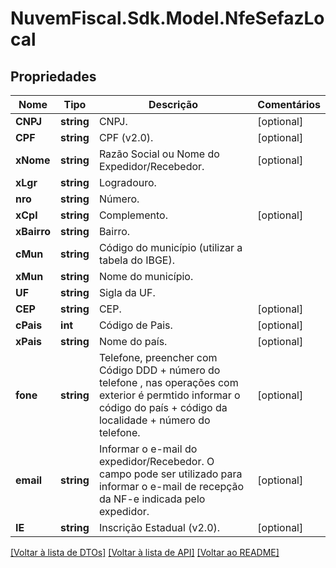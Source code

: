 # NuvemFiscal.Sdk.Model.NfeSefazLocal

## Propriedades

Nome | Tipo | Descrição | Comentários
------------ | ------------- | ------------- | -------------
**CNPJ** | **string** | CNPJ. | [optional] 
**CPF** | **string** | CPF (v2.0). | [optional] 
**xNome** | **string** | Razão Social ou Nome do Expedidor/Recebedor. | [optional] 
**xLgr** | **string** | Logradouro. | 
**nro** | **string** | Número. | 
**xCpl** | **string** | Complemento. | [optional] 
**xBairro** | **string** | Bairro. | 
**cMun** | **string** | Código do município (utilizar a tabela do IBGE). | 
**xMun** | **string** | Nome do município. | 
**UF** | **string** | Sigla da UF. | 
**CEP** | **string** | CEP. | [optional] 
**cPais** | **int** | Código de Pais. | [optional] 
**xPais** | **string** | Nome do país. | [optional] 
**fone** | **string** | Telefone, preencher com Código DDD + número do telefone , nas operações com exterior é permtido informar o código do país + código da localidade + número do telefone. | [optional] 
**email** | **string** | Informar o e-mail do expedidor/Recebedor. O campo pode ser utilizado para informar o e-mail de recepção da NF-e indicada pelo expedidor. | [optional] 
**IE** | **string** | Inscrição Estadual (v2.0). | [optional] 

[[Voltar à lista de DTOs]](../README.md#documentation-for-models) [[Voltar à lista de API]](../README.md#documentation-for-api-endpoints) [[Voltar ao README]](../README.md)

